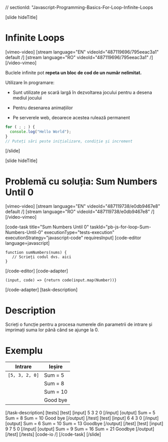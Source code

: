 // sectionId: "Javascript-Programming-Basics-For-Loop-Infinite-Loops

[slide hideTitle]
# Infinite Loops

[vimeo-video]
[stream language="EN" videoId="487119696/795eeac3a1" default /]
[stream language="RO" videoId="487119696/795eeac3a1"  /]
[/video-vimeo]

Buclele infinite pot **repeta un bloc de cod de un număr nelimitat.**

Utilizare în programare:

* Sunt utilizate pe scară largă în dezvoltarea jocului pentru a desena mediul jocului

* Pentru desenarea animațiilor

* Pe serverele web, deoarece acestea rulează permanent

```js
for ( ; ; ) {
  console.log("Hello World");
}
// Puteți sări peste inițializare, condiție și increment
```
[/slide]


[slide hideTitle]
# Problemă cu soluția: Sum Numbers Until 0

[vimeo-video]
[stream language="EN" videoId="487119738/e0db9467e8" default /]
[stream language="RO" videoId="487119738/e0db9467e8"  /]
[/video-vimeo]

[code-task title="Sum Numbers Until 0" taskId="pb-js-for-loop-Sum-Numbers-Until-0" executionType="tests-execution" executionStrategy="javascript-code" requiresInput]
[code-editor language=javascript]
```
function sumNumbers(nums) {
   // Scrieți codul dvs. aici
}
```
[/code-editor]
[code-adapter]
```
(input, code) => {return code(input.map(Number))}
```
[/code-adapter]
[task-description]
# Description

Scrieți o funcție pentru a procesa numerele din parametrii de intrare și imprimați suma lor până când se ajunge la 0.

# Exemplu
| **Intrare** | **Ieșire** |
| --- | --- |
|`[5, 3, 2, 0]`| Sum = 5 |
||Sum = 8 |
||Sum = 10 |
||Good bye |

[/task-description]
[tests]
[test]
[input]
5
3
2
0
[/input]
[output]
Sum \= 5
Sum \= 8
Sum \= 10
Good bye
[/output]
[/test]
[test]
[input]
6
4
3
0
[/input]
[output]
Sum \= 6
Sum \= 10
Sum \= 13
Goodbye
[/output]
[/test]
[test]
[input]
9
7
5
0
[/input]
[output]
Sum \= 9
Sum \= 16
Sum \= 21
Goodbye
[/output]
[/test]
[/tests]
[code-io /]
[/code-task]
[/slide]


